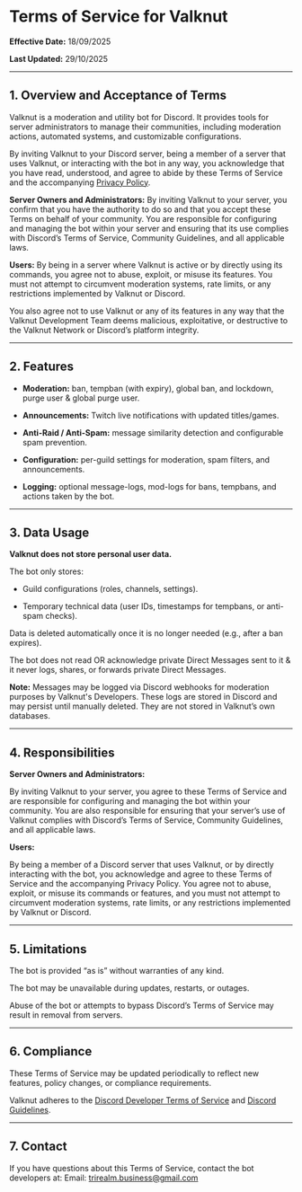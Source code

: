 # Terms of Service for Valknut
**Effective Date:** 18/09/2025

**Last Updated:** 29/10/2025

---
## 1. Overview and Acceptance of Terms

Valknut is a moderation and utility bot for Discord. It provides tools for server administrators to manage their communities, including moderation actions, automated systems, and customizable configurations.

By inviting Valknut to your Discord server, being a member of a server that uses Valknut, or interacting with the bot in any way, you acknowledge that you have read, understood, and agree to abide by these Terms of Service and the accompanying [Privacy Policy](https://github.com/TriRealm/Valknut/edit/main/Privacy%20Policy.md).

**Server Owners and Administrators:** By inviting Valknut to your server, you confirm that you have the authority to do so and that you accept these Terms on behalf of your community. You are responsible for configuring and managing the bot within your server and ensuring that its use complies with Discord’s Terms of Service, Community Guidelines, and all applicable laws.

**Users:** By being in a server where Valknut is active or by directly using its commands, you agree not to abuse, exploit, or misuse its features. You must not attempt to circumvent moderation systems, rate limits, or any restrictions implemented by Valknut or Discord.

You also agree not to use Valknut or any of its features in any way that the Valknut Development Team deems malicious, exploitative, or destructive to the Valknut Network or Discord’s platform integrity.

---
## 2. Features

- **Moderation:** ban, tempban (with expiry), global ban, and lockdown, purge user & global purge user.

- **Announcements:** Twitch live notifications with updated titles/games.

- **Anti-Raid / Anti-Spam:** message similarity detection and configurable spam prevention.

- **Configuration:** per-guild settings for moderation, spam filters, and announcements.

- **Logging:** optional message-logs, mod-logs for bans, tempbans, and actions taken by the bot.

---
## 3. Data Usage

**Valknut does not store personal user data.**

The bot only stores:

- Guild configurations (roles, channels, settings).

- Temporary technical data (user IDs, timestamps for tempbans, or anti-spam checks).

Data is deleted automatically once it is no longer needed (e.g., after a ban expires).

The bot does not read OR acknowledge private Direct Messages sent to it & it never logs, shares, or forwards private Direct Messages.

**Note:** Messages may be logged via Discord webhooks for moderation purposes by Valknut's Developers. These logs are stored in Discord and may persist until manually deleted. They are not stored in Valknut’s own databases.

---
## 4. Responsibilities

**Server Owners and Administrators:**

By inviting Valknut to your server, you agree to these Terms of Service and are responsible for configuring and managing the bot within your community. You are also responsible for ensuring that your server’s use of Valknut complies with Discord’s Terms of Service, Community Guidelines, and all applicable laws.

**Users:**

By being a member of a Discord server that uses Valknut, or by directly interacting with the bot, you acknowledge and agree to these Terms of Service and the accompanying Privacy Policy. You agree not to abuse, exploit, or misuse its commands or features, and you must not attempt to circumvent moderation systems, rate limits, or any restrictions implemented by Valknut or Discord.

---
## 5. Limitations

The bot is provided “as is” without warranties of any kind.

The bot may be unavailable during updates, restarts, or outages.

Abuse of the bot or attempts to bypass Discord’s Terms of Service may result in removal from servers.

---
## 6. Compliance

These Terms of Service may be updated periodically to reflect new features, policy changes, or compliance requirements.

Valknut adheres to the [Discord Developer Terms of Service](https://support-dev.discord.com/hc/en-us/articles/8562894815383-Discord-Developer-Terms-of-Service) and [Discord Guidelines](https://discord.com/guidelines).

---
## 7. Contact

If you have questions about this Terms of Service, contact the bot developers at:
Email: trirealm.business@gmail.com
